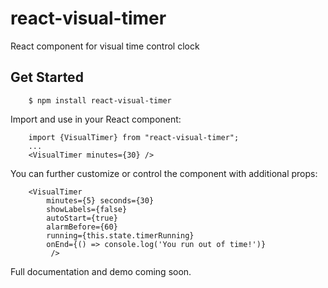 # react-visual-timer
React component for visual time control clock

## Get Started
~~~~
    $ npm install react-visual-timer
~~~~
Import and use in your React component:
~~~~
    import {VisualTimer} from "react-visual-timer";
    ...
    <VisualTimer minutes={30} />
~~~~
You can further customize or control the component with additional props:
~~~~
    <VisualTimer 
        minutes={5} seconds={30}
        showLabels={false}
        autoStart={true}
        alarmBefore={60}
        running={this.state.timerRunning}
        onEnd={() => console.log('You run out of time!')}
         />
~~~~
Full documentation and demo coming soon.
